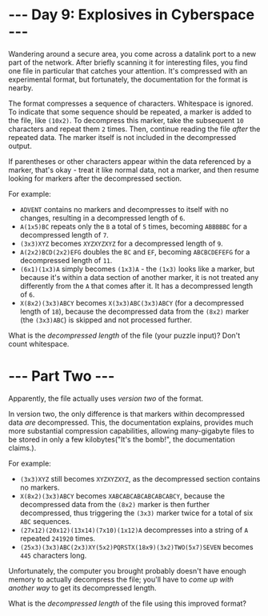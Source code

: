 ﻿# --- Day 9: Explosives in Cyberspace ---

Wandering around a secure area, you come across a datalink port to a new part of the network. After briefly scanning it for interesting files, you find one file in particular that catches your attention. It's compressed with an experimental format, but fortunately, the documentation for the format is nearby.

The format compresses a sequence of characters. Whitespace is ignored. To indicate that some sequence should be repeated, a marker is added to the file, like ```(10x2)```. To decompress this marker, take the subsequent ```10``` characters and repeat them ```2``` times. Then, continue reading the file *after* the repeated data.  The marker itself is not included in the decompressed output.

If parentheses or other characters appear within the data referenced by a marker, that's okay - treat it like normal data, not a marker, and then resume looking for markers after the decompressed section.

For example:


* ```ADVENT``` contains no markers and decompresses to itself with no changes, resulting in a decompressed length of ```6```.
* ```A(1x5)BC``` repeats only the ```B``` a total of ```5``` times, becoming ```ABBBBBC``` for a decompressed length of ```7```.
* ```(3x3)XYZ``` becomes ```XYZXYZXYZ``` for a decompressed length of ```9```.
* ```A(2x2)BCD(2x2)EFG``` doubles the ```BC``` and ```EF```, becoming ```ABCBCDEFEFG``` for a decompressed length of ```11```.
* ```(6x1)(1x3)A``` simply becomes ```(1x3)A``` - the ```(1x3)``` looks like a marker, but because it's within a data section of another marker, it is not treated any differently from the ```A``` that comes after it. It has a decompressed length of ```6```.
* ```X(8x2)(3x3)ABCY``` becomes ```X(3x3)ABC(3x3)ABCY``` (for a decompressed length of ```18```), because the decompressed data from the ```(8x2)``` marker (the ```(3x3)ABC```) is skipped and not processed further.


What is the *decompressed length* of the file (your puzzle input)? Don't count whitespace.

# --- Part Two ---

Apparently, the file actually uses *version two* of the format.

In version two, the only difference is that markers within decompressed data *are* decompressed. This, the documentation explains, provides much more substantial compression capabilities, allowing many-gigabyte files to be stored in only a few kilobytes(&quot;It's the bomb!&quot;, the documentation claims.).

For example:


* ```(3x3)XYZ``` still becomes ```XYZXYZXYZ```, as the decompressed section contains no markers.
* ```X(8x2)(3x3)ABCY``` becomes ```XABCABCABCABCABCABCY```, because the decompressed data from the ```(8x2)``` marker is then further decompressed, thus triggering the ```(3x3)``` marker twice for a total of six ```ABC``` sequences.
* ```(27x12)(20x12)(13x14)(7x10)(1x12)A``` decompresses into a string of ```A``` repeated ```241920``` times.
* ```(25x3)(3x3)ABC(2x3)XY(5x2)PQRSTX(18x9)(3x2)TWO(5x7)SEVEN``` becomes ```445``` characters long.


Unfortunately, the computer you brought probably doesn't have enough memory to actually decompress the file; you'll have to *come up with another way* to get its decompressed length.

What is the *decompressed length* of the file using this improved format?